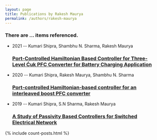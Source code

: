 ```yaml
---
layout: page
title: Publications by Rakesh Maurya
permalink: /authors/rakesh-maurya
---
```


<h3 id="number-posts">There are ... items referenced.</h3>
<ul class="post-list">
<li><span class='post-meta'>2021 -- Kumari Shipra, Shambhu N. Sharma, Rakesh Maurya</span><h3><a class='post-link' href="{{ site.baseurl }}/port-controlled-hamiltonian-based-controller-for-three-level-cuk-pfc-converter-for-battery-charging-application">Port-Controlled Hamiltonian Based Controller for Three-Level Ćuk PFC Converter for Battery Charging Application</a></h3></li>
<li><span class='post-meta'>2020 -- Kumari Shipra, Rakesh Maurya, Shambhu N. Sharma</span><h3><a class='post-link' href="{{ site.baseurl }}/port-controlled-hamiltonian-based-controller-for-an-interleaved-boost-pfc-converter">Port‐controlled Hamiltonian‐based controller for an interleaved boost PFC converter</a></h3></li>
<li><span class='post-meta'>2019 -- Kumari Shipra, S.N Sharma, Rakesh Maurya</span><h3><a class='post-link' href="{{ site.baseurl }}/a-study-of-passivity-based-controllers-for-switched-electrical-network">A Study of Passivity Based Controllers for Switched Electrical Network</a></h3></li>

</ul>
{% include count-posts.html %}
